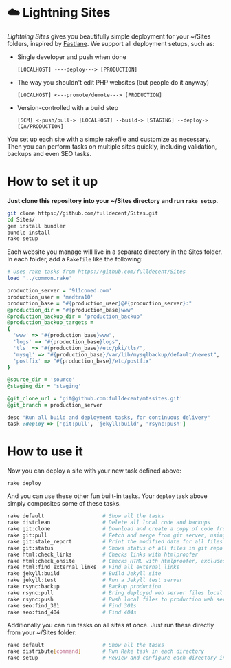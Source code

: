 # :cloud: Lightning Sites

*Lightning Sites* gives you beautifully simple deployment for your ~/Sites folders, inspired by [Fastlane](https://fastlane.tools/). We support all deployment setups, such as:

 * Single developer and push when done

    ```
    [LOCALHOST] ----deploy---> [PRODUCTION]
    ```

 * The way you shouldn't edit PHP websites (but people do it anyway)

    ```
    [LOCALHOST] <---promote/demote---> [PRODUCTION]
    ```

 * Version-controlled with a build step

    ```
    [SCM] <-push/pull-> [LOCALHOST] --build-> [STAGING] --deploy-> [QA/PRODUCTION]
    ```

You set up each site with a simple rakefile and customize as necessary. Then you can perform tasks on multiple sites quickly, including validation, backups and even SEO tasks.


# How to set it up

**Just clone this repository into your ~/Sites directory and run `rake setup`.**

```bash
git clone https://github.com/fulldecent/Sites.git
cd Sites/
gem install bundler
bundle install
rake setup
```
Each website you manage will live in a separate directory in the Sites folder. In each folder, add a `Rakefile` like the following:

```rake
# Uses rake tasks from https://github.com/fulldecent/Sites
load '../common.rake'

production_server = '911coned.com'
production_user = 'medtra10'
production_base = "#{production_user}@#{production_server}:"
@production_dir = "#{production_base}www"
@production_backup_dir = 'production_backup'
@production_backup_targets =
{
  'www' => "#{production_base}www",
  'logs' => "#{production_base}logs",
  'tls' => "#{production_base}/etc/pki/tls/",
  'mysql' => "#{production_base}/var/lib/mysqlbackup/default/newest",
  'postfix' => "#{production_base}/etc/postfix"
}

@source_dir = 'source'
@staging_dir = 'staging'

@git_clone_url = 'git@github.com:fulldecent/mtssites.git'
@git_branch = production_server

desc "Run all build and deployment tasks, for continuous delivery"
task :deploy => ['git:pull', 'jekyll:build', 'rsync:push']
```

# How to use it

Now you can deploy a site with your new task defined above:

```bash
rake deploy
```

And you can use these other fun built-in tasks. Your `deploy` task above simply composites some of these tasks.

```bash
rake default                   # Show all the tasks
rake distclean                 # Delete all local code and backups
rake git:clone                 # Download and create a copy of code from git server
rake git:pull                  # Fetch and merge from git server, using current checked out branch
rake git:stale_report          # Print the modified date for all files under source control
rake git:status                # Shows status of all files in git repo
rake html:check_links          # Checks links with htmlproofer
rake html:check_onsite         # Checks HTML with htmlproofer, excludes offsite broken link checking
rake html:find_external_links  # Find all external links
rake jekyll:build              # Build Jekyll site
rake jekyll:test               # Run a Jekyll test server
rake rsync:backup              # Backup production
rake rsync:pull                # Bring deployed web server files local
rake rsync:push                # Push local files to production web server
rake seo:find_301              # Find 301s
rake seo:find_404              # Find 404s
```

Additionally you can run tasks on all sites at once. Just run these directly from your ~/Sites folder:

```bash
rake default                   # Show all the tasks
rake distribute[command]       # Run Rake task in each directory
rake setup                     # Review and configure each directory in here
```

